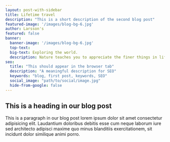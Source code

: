 ```yaml
---
layout: post-with-sidebar
title: Lifetime travel
description: "This is a short description of the second blog post"
featured-image: '/images/blog-bg-6.jpg'
author: Larsson's
featured: false
banner:
  banner-image: '/images/blog-bg-6.jpg'
  top-text:
  big-text: Exploring the world.
  description: Nature teaches you to appreciate the finer things in life, to be present, live in the moment and just breath. 
seo: 
  title: "This should appear in the browser tab"
  description: "A meaningful description for SEO"
  keywords: "blog, first post, keywords, SEO"
  social_image: "path/to/social/image.jpg"
  hide-from-google: false
---
```

## This is a heading in our blog post 

This  is a paragraph in our blog post lorem ipsum dolor sit amet consectetur adipisicing elit. Laudantium doloribus debitis esse cum neque laborum iure sed architecto adipisci maxime quo minus blanditiis exercitationem, sit incidunt dolor similique animi porro.

